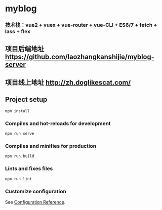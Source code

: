 # myblog

### 技术栈：vue2 + vuex + vue-router + vue-CLI + ES6/7 + fetch + lass + flex

## 项目后端地址 https://github.com/laozhangkanshijie/myblog-server
## 项目线上地址 http://zh.doglikescat.com/

## Project setup
```
npm install
```

### Compiles and hot-reloads for development
```
npm run serve
```

### Compiles and minifies for production
```
npm run build
```

### Lints and fixes files
```
npm run lint
```

### Customize configuration
See [Configuration Reference](https://cli.vuejs.org/config/).
